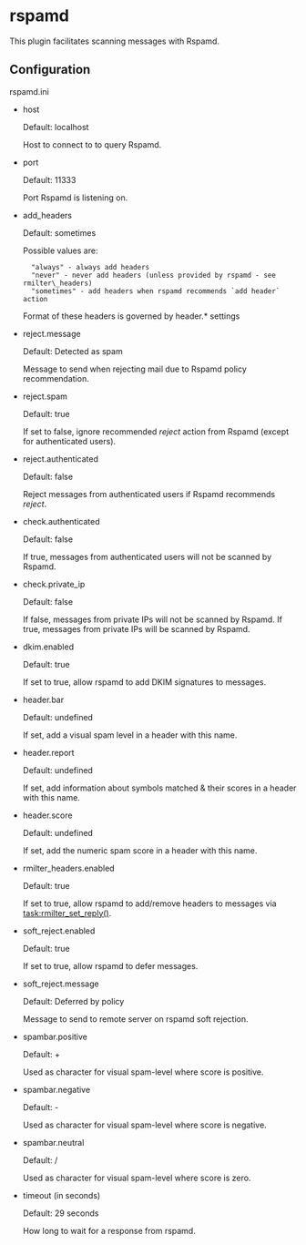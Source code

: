rspamd
======

This plugin facilitates scanning messages with Rspamd.

Configuration
-------------

rspamd.ini

- host

    Default: localhost

    Host to connect to to query Rspamd.

- port

    Default: 11333

    Port Rspamd is listening on.

- add\_headers

    Default: sometimes

    Possible values are:

        "always" - always add headers
        "never" - never add headers (unless provided by rspamd - see rmilter\_headers)
        "sometimes" - add headers when rspamd recommends `add header` action

    Format of these headers is governed by header.* settings

- reject.message

    Default: Detected as spam

    Message to send when rejecting mail due to Rspamd policy recommendation.

- reject.spam

    Default: true

    If set to false, ignore recommended *reject* action from Rspamd (except
    for authenticated users).

- reject.authenticated

    Default: false

    Reject messages from authenticated users if Rspamd recommends *reject*.

- check.authenticated

    Default: false

    If true, messages from authenticated users will not be scanned by Rspamd.

- check.private\_ip

    Default: false

    If false, messages from private IPs will not be scanned by Rspamd.
    If true, messages from private IPs will be scanned by Rspamd.

- dkim.enabled

    Default: true

    If set to true, allow rspamd to add DKIM signatures to messages.

- header.bar

    Default: undefined

    If set, add a visual spam level in a header with this name.

- header.report

    Default: undefined

    If set, add information about symbols matched & their scores in a header
    with this name.

- header.score

    Default: undefined

    If set, add the numeric spam score in a header with this name.

- rmilter_headers.enabled

    Default: true

    If set to true, allow rspamd to add/remove headers to messages via [task:rmilter_set_reply()](https://rspamd.com/doc/lua/task.html#me7351).

- soft\_reject.enabled

    Default: true

    If set to true, allow rspamd to defer messages.

- soft\_reject.message

    Default: Deferred by policy

    Message to send to remote server on rspamd soft rejection.

- spambar.positive

    Default: +

    Used as character for visual spam-level where score is positive.

- spambar.negative

    Default: -

    Used as character for visual spam-level where score is negative.

- spambar.neutral

    Default: /

    Used as character for visual spam-level where score is zero.

- timeout (in seconds)

    Default: 29 seconds

    How long to wait for a response from rspamd.


